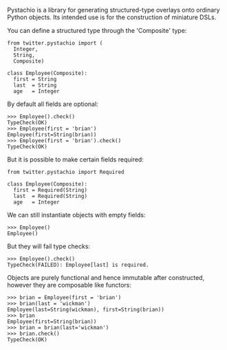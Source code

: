 Pystachio is a library for generating structured-type overlays onto ordinary
Python objects.  Its intended use is for the construction of miniature DSLs.

You can define a structured type through the 'Composite' type:

    from twitter.pystachio import (
      Integer,
      String,
      Composite)

    class Employee(Composite):
      first = String
      last  = String
      age   = Integer


By default all fields are optional:

    >>> Employee().check()
    TypeCheck(OK)
    >>> Employee(first = 'brian')
    Employee(first=String(brian))
    >>> Employee(first = 'brian').check()
    TypeCheck(OK)


But it is possible to make certain fields required:

    from twitter.pystachio import Required

    class Employee(Composite):
      first = Required(String)
      last  = Required(String)
      age   = Integer

We can still instantiate objects with empty fields:

    >>> Employee()
    Employee()


But they will fail type checks:

    >>> Employee().check()
    TypeCheck(FAILED): Employee[last] is required.


Objects are purely functional and hence immutable after constructed, however
they are composable like functors:

    >>> brian = Employee(first = 'brian')
    >>> brian(last = 'wickman')
    Employee(last=String(wickman), first=String(brian))
    >>> brian
    Employee(first=String(brian))
    >>> brian = brian(last='wickman')
    >>> brian.check()
    TypeCheck(OK)

